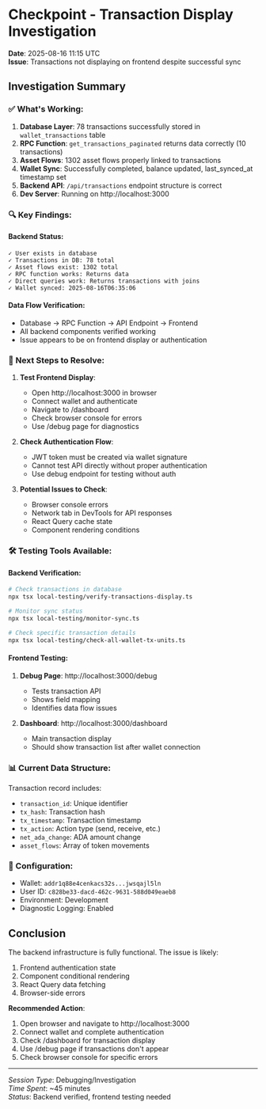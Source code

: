 # Checkpoint - Transaction Display Investigation
**Date**: 2025-08-16 11:15 UTC  
**Issue**: Transactions not displaying on frontend despite successful sync

## Investigation Summary

### ✅ What's Working:
1. **Database Layer**: 78 transactions successfully stored in `wallet_transactions` table
2. **RPC Function**: `get_transactions_paginated` returns data correctly (10 transactions)
3. **Asset Flows**: 1302 asset flows properly linked to transactions
4. **Wallet Sync**: Successfully completed, balance updated, last_synced_at timestamp set
5. **Backend API**: `/api/transactions` endpoint structure is correct
6. **Dev Server**: Running on http://localhost:3000

### 🔍 Key Findings:

#### Backend Status:
```
✓ User exists in database
✓ Transactions in DB: 78 total
✓ Asset flows exist: 1302 total
✓ RPC function works: Returns data
✓ Direct queries work: Returns transactions with joins
✓ Wallet synced: 2025-08-16T06:35:06
```

#### Data Flow Verification:
- Database → RPC Function → API Endpoint → Frontend
- All backend components verified working
- Issue appears to be on frontend display or authentication

### 📝 Next Steps to Resolve:

1. **Test Frontend Display**:
   - Open http://localhost:3000 in browser
   - Connect wallet and authenticate
   - Navigate to /dashboard
   - Check browser console for errors
   - Use /debug page for diagnostics

2. **Check Authentication Flow**:
   - JWT token must be created via wallet signature
   - Cannot test API directly without proper authentication
   - Use debug endpoint for testing without auth

3. **Potential Issues to Check**:
   - Browser console errors
   - Network tab in DevTools for API responses
   - React Query cache state
   - Component rendering conditions

### 🛠️ Testing Tools Available:

#### Backend Verification:
```bash
# Check transactions in database
npx tsx local-testing/verify-transactions-display.ts

# Monitor sync status
npx tsx local-testing/monitor-sync.ts

# Check specific transaction details
npx tsx local-testing/check-all-wallet-tx-units.ts
```

#### Frontend Testing:
1. **Debug Page**: http://localhost:3000/debug
   - Tests transaction API
   - Shows field mapping
   - Identifies data flow issues

2. **Dashboard**: http://localhost:3000/dashboard
   - Main transaction display
   - Should show transaction list after wallet connection

### 📊 Current Data Structure:

Transaction record includes:
- `transaction_id`: Unique identifier
- `tx_hash`: Transaction hash
- `tx_timestamp`: Transaction timestamp
- `tx_action`: Action type (send, receive, etc.)
- `net_ada_change`: ADA amount change
- `asset_flows`: Array of token movements

### 🔧 Configuration:
- Wallet: `addr1q88e4cenkacs32s...jwsqajl5ln`
- User ID: `c828be33-dacd-462c-9631-588d049eaeb8`
- Environment: Development
- Diagnostic Logging: Enabled

## Conclusion

The backend infrastructure is fully functional. The issue is likely:
1. Frontend authentication state
2. Component conditional rendering
3. React Query data fetching
4. Browser-side errors

**Recommended Action**: 
1. Open browser and navigate to http://localhost:3000
2. Connect wallet and complete authentication
3. Check /dashboard for transaction display
4. Use /debug page if transactions don't appear
5. Check browser console for specific errors

---
*Session Type*: Debugging/Investigation  
*Time Spent*: ~45 minutes  
*Status*: Backend verified, frontend testing needed